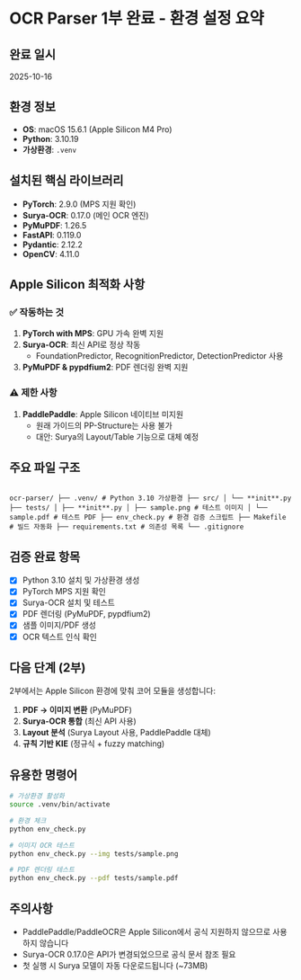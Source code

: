 # OCR Parser 1부 완료 - 환경 설정 요약

## 완료 일시
2025-10-16

## 환경 정보
- **OS**: macOS 15.6.1 (Apple Silicon M4 Pro)
- **Python**: 3.10.19
- **가상환경**: `.venv`

## 설치된 핵심 라이브러리
- **PyTorch**: 2.9.0 (MPS 지원 확인)
- **Surya-OCR**: 0.17.0 (메인 OCR 엔진)
- **PyMuPDF**: 1.26.5
- **FastAPI**: 0.119.0
- **Pydantic**: 2.12.2
- **OpenCV**: 4.11.0

## Apple Silicon 최적화 사항

### ✅ 작동하는 것
1. **PyTorch with MPS**: GPU 가속 완벽 지원
2. **Surya-OCR**: 최신 API로 정상 작동
   - FoundationPredictor, RecognitionPredictor, DetectionPredictor 사용
3. **PyMuPDF & pypdfium2**: PDF 렌더링 완벽 지원

### ⚠️ 제한 사항
1. **PaddlePaddle**: Apple Silicon 네이티브 미지원
   - 원래 가이드의 PP-Structure는 사용 불가
   - 대안: Surya의 Layout/Table 기능으로 대체 예정

## 주요 파일 구조
```

ocr-parser/ ├── .venv/ # Python 3.10 가상환경 ├── src/ │ └── **init**.py ├── tests/ │ ├── **init**.py │ ├── sample.png # 테스트 이미지 │ └── sample.pdf # 테스트 PDF ├── env_check.py # 환경 검증 스크립트 ├── Makefile # 빌드 자동화 ├── requirements.txt # 의존성 목록 └── .gitignore

````

## 검증 완료 항목
- [x] Python 3.10 설치 및 가상환경 생성
- [x] PyTorch MPS 지원 확인
- [x] Surya-OCR 설치 및 테스트
- [x] PDF 렌더링 (PyMuPDF, pypdfium2)
- [x] 샘플 이미지/PDF 생성
- [x] OCR 텍스트 인식 확인

## 다음 단계 (2부)
2부에서는 Apple Silicon 환경에 맞춰 코어 모듈을 생성합니다:
1. **PDF → 이미지 변환** (PyMuPDF)
2. **Surya-OCR 통합** (최신 API 사용)
3. **Layout 분석** (Surya Layout 사용, PaddlePaddle 대체)
4. **규칙 기반 KIE** (정규식 + fuzzy matching)

## 유용한 명령어
```bash
# 가상환경 활성화
source .venv/bin/activate

# 환경 체크
python env_check.py

# 이미지 OCR 테스트
python env_check.py --img tests/sample.png

# PDF 렌더링 테스트
python env_check.py --pdf tests/sample.pdf
````

## 주의사항

- PaddlePaddle/PaddleOCR은 Apple Silicon에서 공식 지원하지 않으므로 사용하지 않습니다
- Surya-OCR 0.17.0은 API가 변경되었으므로 공식 문서 참조 필요
- 첫 실행 시 Surya 모델이 자동 다운로드됩니다 (~73MB)